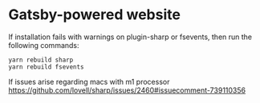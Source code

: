 # Gatsby-powered website

If installation fails with warnings on plugin-sharp or fsevents, then run the following commands:

```
yarn rebuild sharp
yarn rebuild fsevents
```

If issues arise regarding macs with m1 processor
https://github.com/lovell/sharp/issues/2460#issuecomment-739110356
